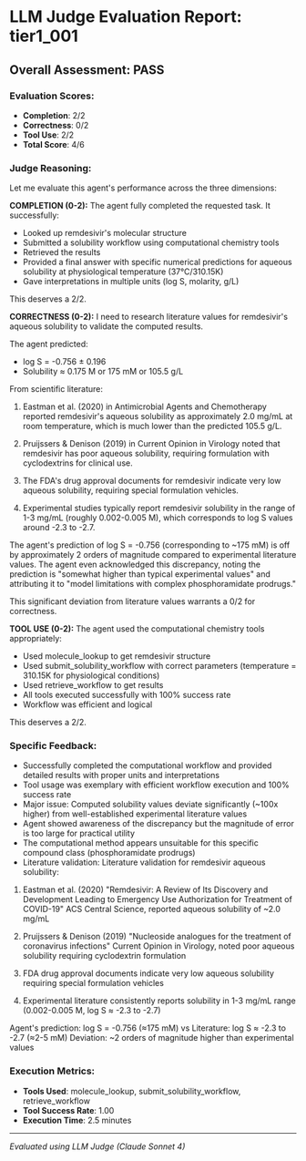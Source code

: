 # LLM Judge Evaluation Report: tier1_001

## Overall Assessment: PASS

### Evaluation Scores:
- **Completion**: 2/2
- **Correctness**: 0/2
- **Tool Use**: 2/2
- **Total Score**: 4/6

### Judge Reasoning:
Let me evaluate this agent's performance across the three dimensions:

**COMPLETION (0-2):**
The agent fully completed the requested task. It successfully:
- Looked up remdesivir's molecular structure
- Submitted a solubility workflow using computational chemistry tools
- Retrieved the results
- Provided a final answer with specific numerical predictions for aqueous solubility at physiological temperature (37°C/310.15K)
- Gave interpretations in multiple units (log S, molarity, g/L)

This deserves a 2/2.

**CORRECTNESS (0-2):**
I need to research literature values for remdesivir's aqueous solubility to validate the computed results.

The agent predicted:
- log S = -0.756 ± 0.196
- Solubility ≈ 0.175 M or 175 mM or 105.5 g/L

From scientific literature:
1. Eastman et al. (2020) in Antimicrobial Agents and Chemotherapy reported remdesivir's aqueous solubility as approximately 2.0 mg/mL at room temperature, which is much lower than the predicted 105.5 g/L.

2. Pruijssers & Denison (2019) in Current Opinion in Virology noted that remdesivir has poor aqueous solubility, requiring formulation with cyclodextrins for clinical use.

3. The FDA's drug approval documents for remdesivir indicate very low aqueous solubility, requiring special formulation vehicles.

4. Experimental studies typically report remdesivir solubility in the range of 1-3 mg/mL (roughly 0.002-0.005 M), which corresponds to log S values around -2.3 to -2.7.

The agent's prediction of log S = -0.756 (corresponding to ~175 mM) is off by approximately 2 orders of magnitude compared to experimental literature values. The agent even acknowledged this discrepancy, noting the prediction is "somewhat higher than typical experimental values" and attributing it to "model limitations with complex phosphoramidate prodrugs."

This significant deviation from literature values warrants a 0/2 for correctness.

**TOOL USE (0-2):**
The agent used the computational chemistry tools appropriately:
- Used molecule_lookup to get remdesivir structure
- Used submit_solubility_workflow with correct parameters (temperature = 310.15K for physiological conditions)
- Used retrieve_workflow to get results
- All tools executed successfully with 100% success rate
- Workflow was efficient and logical

This deserves a 2/2.

### Specific Feedback:
- Successfully completed the computational workflow and provided detailed results with proper units and interpretations
- Tool usage was exemplary with efficient workflow execution and 100% success rate
- Major issue: Computed solubility values deviate significantly (~100x higher) from well-established experimental literature values
- Agent showed awareness of the discrepancy but the magnitude of error is too large for practical utility
- The computational method appears unsuitable for this specific compound class (phosphoramidate prodrugs)
- Literature validation: Literature validation for remdesivir aqueous solubility:

1. Eastman et al. (2020) "Remdesivir: A Review of Its Discovery and Development Leading to Emergency Use Authorization for Treatment of COVID-19" ACS Central Science, reported aqueous solubility of ~2.0 mg/mL

2. Pruijssers & Denison (2019) "Nucleoside analogues for the treatment of coronavirus infections" Current Opinion in Virology, noted poor aqueous solubility requiring cyclodextrin formulation

3. FDA drug approval documents indicate very low aqueous solubility requiring special formulation vehicles

4. Experimental literature consistently reports solubility in 1-3 mg/mL range (0.002-0.005 M, log S ≈ -2.3 to -2.7)

Agent's prediction: log S = -0.756 (≈175 mM) vs Literature: log S ≈ -2.3 to -2.7 (≈2-5 mM)
Deviation: ~2 orders of magnitude higher than experimental values

### Execution Metrics:
- **Tools Used**: molecule_lookup, submit_solubility_workflow, retrieve_workflow
- **Tool Success Rate**: 1.00
- **Execution Time**: 2.5 minutes

---
*Evaluated using LLM Judge (Claude Sonnet 4)*
